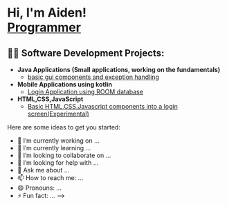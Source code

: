 <h1>Hi, I'm Aiden! <br/><a href="https://github.com/joshmadakor1">Programmer</a> </h1>

<h2>👨‍💻 Software Development Projects:</h2>

- <b>Java Applications (Small applications, working on the fundamentals)</b>
  - [basic gui components and exception handling](https://github.com/joshmadakor1/Algorithms-Practice)
- <b>Mobile Applications using kotlin</b>
  - [Login Application using ROOM database](https://github.com/AidenWallace/Basic-Login-Application-using-Kotlin-and-ROOM-database) 
- <b>HTML,CSS,JavaScript</b>
  - [Basic HTML,CSS,Javascript components into a login screen(Experimental)](https://github.com/AidenWallace/HTML-Login-Basic-HTML-)
 
Here are some ideas to get you started:

- 🔭 I’m currently working on ...
- 🌱 I’m currently learning ...
- 👯 I’m looking to collaborate on ...
- 🤔 I’m looking for help with ...
- 💬 Ask me about ...
- 📫 How to reach me: ...
- 😄 Pronouns: ...
- ⚡ Fun fact: ...
-->
